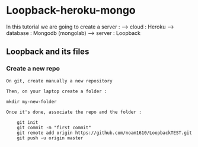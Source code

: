 # Loopback-heroku-mongo

In this tutorial we are going to create a server :
    --> cloud : Heroku
    --> database : Mongodb (mongolab)
    --> server : Loopback

## Loopback and its files

### Create a new repo

    On git, create manually a new repository 

    Then, on your laptop create a folder :

```
mkdir my-new-folder
```

    Once it's done, associate the repo and the folder :
```
    git init
    git commit -m "first commit"
    git remote add origin https://github.com/noam1610/LoopbackTEST.git
    git push -u origin master
```